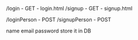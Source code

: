 /login - GET - login.html
/signup - GET - signup.html

/loginPerson - POST
/signupPerson - POST

name
email
password
store it in DB


